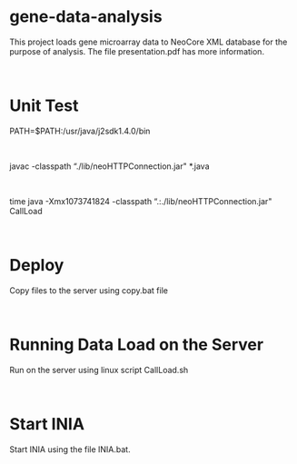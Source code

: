gene-data-analysis
==================

This project loads gene microarray data to NeoCore XML database for the purpose
of analysis. The file presentation.pdf has more information.

 

Unit Test
=========

PATH=\$PATH:/usr/java/j2sdk1.4.0/bin

 

javac -classpath “./lib/neoHTTPConnection.jar" \*.java

 

time java -Xmx1073741824 -classpath “.:./lib/neoHTTPConnection.jar" CallLoad

 

Deploy
======

Copy files to the server using copy.bat file

 

Running Data Load on the Server
===============================

Run on the server using linux script CallLoad.sh

 

Start INIA
==========

Start INIA using the file INIA.bat.

 

 

 
